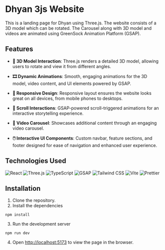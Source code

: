 # Dhyan 3js Website

This is a landing page for Dhyan using Three.js. The website consists of a 3D model which can be rotated. The Carousel along with 3D model and videos are animated using GreenSock Animation Platform (GSAP).

## Features

- **📲 3D Model Interaction**: Three.js renders a detailed 3D model, allowing users to rotate and view it from different angles.

- **🎞️ Dynamic Animations**: Smooth, engaging animations for the 3D model, video content, and UI elements powered by GSAP.

- **📐 Responsive Design**: Responsive layout ensures the website looks great on all devices, from mobile phones to desktops.

- **📜 Scroll Interactions**: GSAP-powered scroll-triggered animations for an interactive storytelling experience.

- **🎥 Video Carousel**: Showcases additional content through an engaging video carousel.

- **🖱️ Interactive UI Components**: Custom navbar, feature sections, and footer designed for ease of navigation and enhanced user experience.

## Technologies Used

![React](https://img.shields.io/badge/React-61DAFB.svg?style=for-the-badge&logo=React&logoColor=black)
![Three.js](https://img.shields.io/badge/Three.js-black.svg?style=for-the-badge&logo=three.js&logoColor=white)
![TypeScript](https://img.shields.io/badge/TypeScript-3178C6.svg?style=for-the-badge&logo=TypeScript&logoColor=white)
![GSAP](https://img.shields.io/badge/GSAP-88CE02.svg?style=for-the-badge&logo=GreenSock&logoColor=white)
![Tailwind CSS](https://img.shields.io/badge/Tailwind_CSS-38B2AC.svg?style=for-the-badge&logo=Tailwind-CSS&logoColor=white)
![Vite](https://img.shields.io/badge/Vite-646CFF.svg?style=for-the-badge&logo=Vite&logoColor=white)
![Prettier](https://img.shields.io/badge/Prettier-F7B93E.svg?style=for-the-badge&logo=Prettier&logoColor=black)

## Installation

1. Clone the repository.
2. Install the dependencies

```
npm install
```

3. Run the development server

```
npm run dev
```

4. Open [http://localhost:5173](http://localhost:5173) to view the page in the browser.
